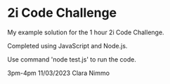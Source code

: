 # 2i Code Challenge

My example solution for the 1 hour 2i Code Challenge. 

Completed using JavaScript and Node.js.

Use command 'node test.js' to run the code.

3pm-4pm 11/03/2023
Clara Nimmo
